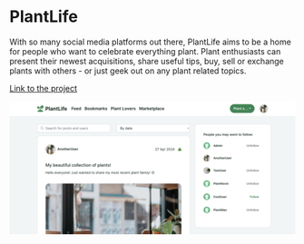 # PlantLife

With so many social media platforms out there, PlantLife aims to be a home for people who want to celebrate everything plant. Plant enthusiasts can present their newest acquisitions, share useful tips, buy, sell or exchange plants with others - or just geek out on any plant related topics.

[Link to the project](https://plantlife-a6c78053fb92.herokuapp.com/)

![An image of the homepage](src/assets/README/intro-image.png)